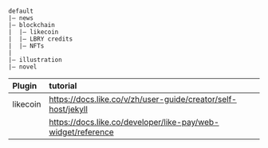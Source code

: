 #

```
default
|— news
|— blockchain
|  |— likecoin
|  |— LBRY credits
|  |— NFTs
|
|— illustration
|— novel
```

|Plugin|tutorial|
|:-|:-|
|likecoin|https://docs.like.co/v/zh/user-guide/creator/self-host/jekyll
||https://docs.like.co/developer/like-pay/web-widget/reference
